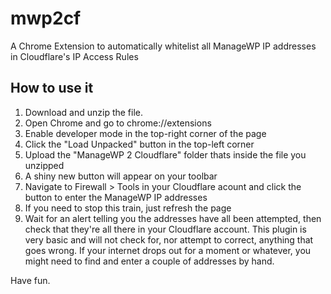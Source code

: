 # mwp2cf
A Chrome Extension to automatically whitelist all ManageWP IP addresses in Cloudflare's IP Access Rules

## How to use it

1. Download and unzip the file.
2. Open Chrome and go to chrome://extensions
3. Enable developer mode in the top-right corner of the page
4. Click the "Load Unpacked" button in the top-left corner
5. Upload the "ManageWP 2 Cloudflare" folder thats inside the file you unzipped
6. A shiny new button will appear on your toolbar
7. Navigate to Firewall > Tools in your Cloudflare acount and click the button to enter the ManageWP IP addresses
8. If you need to stop this train, just refresh the page
9. Wait for an alert telling you the addresses have all been attempted, then check that they're all there in your Cloudflare account. This plugin is very basic and will not check for, nor attempt to correct, anything that goes wrong. If your internet drops out for a moment or whatever, you might need to find and enter a couple of addresses by hand.

Have fun.

